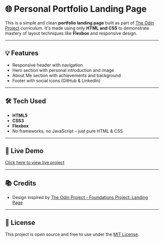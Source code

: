 # 🌐 Personal Portfolio Landing Page

This is a simple and clean **portfolio landing page** built as part of [The Odin Project](https://www.theodinproject.com/) curriculum. It's made using only **HTML and CSS** to demonstrate mastery of layout techniques like **Flexbox** and responsive design.

---

## 💡 Features

- Responsive header with navigation
- Hero section with personal introduction and image
- About Me section with achievements and background
- Footer with social icons (GitHub & LinkedIn)

---

## 🛠️ Tech Used

- **HTML5**
- **CSS3**
- **Flexbox**
- No frameworks, no JavaScript – just pure HTML & CSS

---

## 🔗 Live Demo

[Click here to view live project](https://Malleswari-Jonnadula.github.io/Odin-Landing-Page)

---


## 📚 Credits

- Design inspired by [The Odin Project - Foundations Project: Landing Page](https://www.theodinproject.com/lessons/foundations-landing-page)

---

## 📜 License
This project is open source and free to use under the [MIT License](LICENSE).
